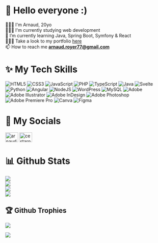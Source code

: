 # 👋 Hello everyone :)
🙋🏼‍♂️ I'm Arnaud, 20yo <br>
👨🏼‍💻 I'm currently studying web development <br>
💭 I’m currently learning Java, Spring Boot, Symfony & React<br>
💁🏼‍♂️ Take a look to my portfolio <a href="https://www.arnaud-royer.xyz" target="blank">here</a> <br>
📫 How to reach me **arnaud.royer77@gmail.com**

# ✨ My Tech Skills

![HTML5](https://img.shields.io/badge/html5-%23E34F26.svg?style=flat&logo=html5&logoColor=white) ![CSS3](https://img.shields.io/badge/css3-%231572B6.svg?style=flat&logo=css3&logoColor=white) ![JavaScript](https://img.shields.io/badge/javascript-%23323330.svg?style=flat&logo=javascript&logoColor=%23F7DF1E) ![PHP](https://img.shields.io/badge/php-%23777BB4.svg?style=flat&logo=php&logoColor=white) ![TypeScript](https://img.shields.io/badge/typescript-%23007ACC.svg?style=flat&logo=typescript&logoColor=white) ![Java](https://img.shields.io/badge/java-%23ED8B00.svg?style=flat&logo=openjdk&logoColor=white) ![Svelte](https://img.shields.io/badge/svelte-FF3E00.svg?style=flat&logo=svelte&logoColor=white) ![Python](https://img.shields.io/badge/python-3670A0?style=flat&logo=python&logoColor=ffdd54) ![Angular](https://img.shields.io/badge/angular-%23DD0031.svg?style=flat&logo=angular&logoColor=white) ![NodeJS](https://img.shields.io/badge/node.js-6DA55F?style=flat&logo=node.js&logoColor=white) ![WordPress](https://img.shields.io/badge/WordPress-%23117AC9.svg?style=flat&logo=WordPress&logoColor=white) ![MySQL](https://img.shields.io/badge/mysql-%2300000f.svg?style=flat&logo=mysql&logoColor=white) ![Adobe](https://img.shields.io/badge/adobe-%23FF0000.svg?style=flat&logo=adobe&logoColor=white) ![Adobe Illustrator](https://img.shields.io/badge/adobe%20illustrator-%23FF9A00.svg?style=flat&logo=adobe%20illustrator&logoColor=white) ![Adobe InDesign](https://img.shields.io/badge/Adobe%20InDesign-49021F?style=flat&logo=adobeindesign&logoColor=FF3366) ![Adobe Photoshop](https://img.shields.io/badge/adobe%20photoshop-%2331A8FF.svg?style=flat&logo=adobe%20photoshop&logoColor=white) ![Adobe Premiere Pro](https://img.shields.io/badge/Adobe%20Premiere%20Pro-9999FF.svg?style=flat&logo=Adobe%20Premiere%20Pro&logoColor=white) ![Canva](https://img.shields.io/badge/Canva-%2300C4CC.svg?style=flat&logo=Canva&logoColor=white) ![Figma](https://img.shields.io/badge/figma-%23F24E1E.svg?style=flat&logo=figma&logoColor=white)

# 👥 My Socials

<a href="https://www.linkedin.com/in/royer-arnaud/" target="blank"><img align="center" src="https://raw.githubusercontent.com/rahuldkjain/github-profile-readme-generator/master/src/images/icons/Social/linked-in-alt.svg" alt="arnaud royer" height="30" width="40" /></a>
<a href="https://instagram.com/cestarnaud" target="blank"><img align="center" src="https://raw.githubusercontent.com/rahuldkjain/github-profile-readme-generator/master/src/images/icons/Social/instagram.svg" alt="cestarnaud" height="30" width="40" /></a>

# 📊 Github Stats

![](https://github-readme-stats.vercel.app/api?username=itsarnaud&theme=dark&hide_border=false&include_all_commits=false&count_private=false)<br/>
![](https://github-readme-streak-stats.herokuapp.com/?user=itsarnaud&theme=dark&hide_border=false)<br/>
![](https://github-readme-stats.vercel.app/api/top-langs/?username=itsarnaud&theme=dark&hide_border=false&include_all_commits=false&count_private=false&layout=compact) <br>
![](https://github-contributor-stats.vercel.app/api?username=itsarnaud&limit=5&theme=dark&combine_all_yearly_contributions=true)

## 🏆 Github Trophies

![](https://github-profile-trophy.vercel.app/?username=itsarnaud&theme=radical&no-frame=false&no-bg=true&margin-w=4)

[![](https://visitcount.itsvg.in/api?id=itsarnaud&label=Profile%20Views&color=12&icon=5&pretty=true)](https://visitcount.itsvg.in)
